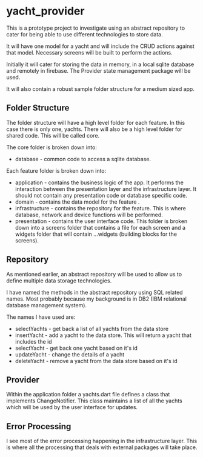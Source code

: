 # yacht_provider

This is a prototype project to investigate using an abstract repository to cater for being able to use different technologies to store data.

It will have one model for a yacht and will include the CRUD actions against that model. Necessary screens will be built to perform the actions.

Initially it will cater for storing the data in memory, in a local sqlite database and remotely in firebase.
The Provider state management package will be used.

It will also contain a robust sample folder structure for a medium sized app.

## Folder Structure

The folder structure will have a high level folder for each feature. In this case there is only one, yachts. There will also be a high level folder for shared code. This will be called core.

The core folder is broken down into:

* database - common code to access a sqlite database.

Each feature folder is broken down into:

* application - contains the business logic of the app. It performs the interaction between the presentation layer and the infrastructure layer. It should not contain any presentation code or database specific code.
* domain - contains the data model for the feature .
* infrastructure - contains the repository for the feature. This is where database, network and device functions will be performed.
* presentation - contains the user interface code. This folder is broken down into a screens folder that contains a file for each screen and a widgets folder that will contain ...widgets (building blocks for the screens).

## Repository

As mentioned earlier, an abstract repository will be used to allow us to define multiple data storage technologies.

I have named the methods in the abstract repository using SQL related names. Most probably because my background is in DB2 (IBM relational database management system).

The names I have used are:

* selectYachts - get back a list of all yachts from the data store
* insertYacht - add a yacht to the data store. This will return a yacht that includes the id
* selectYacht - get back one yacht based on it's id
* updateYacht - change the details of a yacht
* deleteYacht - remove a yacht from the data  store based on it's id

## Provider

Within the application folder a yachts.dart file defines a class that implements ChangeNotifier. This class maintains a list of all the yachts which will be used by the user interface for updates.

## Error Processing

I see most of the error processing happening in the infrastructure layer. This is where all the processing that deals with external packages will take place.
